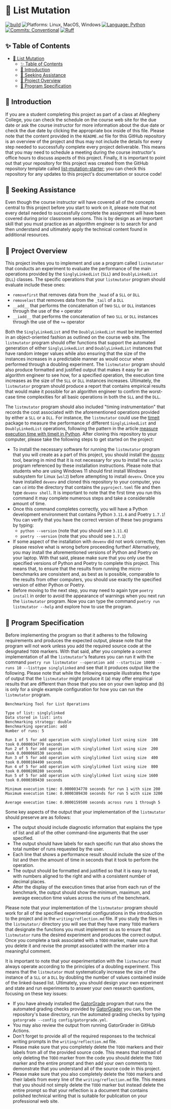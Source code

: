 # 🔬 List Mutation

[![build](../../actions/workflows/build.yml/badge.svg)](../../actions/)
![Platforms: Linux, MacOS, Windows](https://img.shields.io/badge/Platform-Linux%20%7C%20MacOS%20%7C%20Windows-blue.svg)
[![Language: Python](https://img.shields.io/badge/Language-Python-blue.svg)](https://www.python.org/)
[![Commits: Conventional](https://img.shields.io/badge/Commits-Conventional-blue.svg)](https://www.conventionalcommits.org/en/v1.0.0/)
[![Ruff](https://img.shields.io/endpoint?url=https://raw.githubusercontent.com/astral-sh/ruff/main/assets/badge/v2.json)](https://github.com/astral-sh/ruff)

## ✨ Table of Contents

<!---toc start-->

* [🔬 List Mutation](#-list-mutation)
  * [✨ Table of Contents](#-table-of-contents)
  * [🏁 Introduction](#-introduction)
  * [🤝 Seeking Assistance](#-seeking-assistance)
  * [🛫 Project Overview](#-project-overview)
  * [🎉 Program Specification](#-program-specification)

<!---toc end-->

## 🏁 Introduction

If you are a student completing this project as part of a class at Allegheny
College, you can check the schedule on the course web site for the due date or
ask the course instructor for more information about the due date or check the
due date by clicking the appropriate box inside of this file. Please note that
the content provided in the `README.md` file for this GitHub repository is an
overview of the project and thus may not include the details for every step
needed to successfully complete every project deliverable. This means that you
may need to schedule a meeting during the course instructor's office hours to
discuss aspects of this project. Finally, it is important to point out that
your repository for this project was created from the GitHub repository
template called
[list-mutation-starter](https://github.com/Algorithmology/list-mutation-starter);
you can check this repository for any updates to this project's documentation
or source code!

## 🤝 Seeking Assistance

Even though the course instructor will have covered all of the concepts central
to this project before you start to work on it, please note that not every
detail needed to successfully complete the assignment will have been covered
during prior classroom sessions. This is by design as an important skill that
you must practice as an algorithm engineer is to search for and then understand
and ultimately apply the technical content found in additional resources.

## 🛫 Project Overview

This project invites you to implement and use a program called `listmutator`
that conducts an experiment to evaluate the performance of the main operations
provided by the `SinglyLinkedList` (`SLL`) and `DoublyLinkedList` (`DLL`)
classes. The specific operations that your `listmutator` program should evaluate
include these ones:

- `removefirst` that removes data from the `_head` of a `SLL` or `DLL`
- `removelast` that removes data from the `_tail` of a `DLL`
- `__add__` that performs the concatenation of two `SLL` or `DLL` instances
through the use of the `+` operator
- `__iadd__` that performs the concatenation of two `SLL` or `DLL` instances
through the use of the `+=` operator

Both the `SinglyLinkedList` and the `DoublyLinkedList` must be implemented in
an object-oriented fashion as outlined on the course web site. The
`listmutator` program should offer functions that support the automated
generation of either `SinglyLinkedList` and `DoublyLinkedList` instances that
have random integer values while also ensuring that the size of the instances
increases in a predictable manner as would occur when performed through a
doubling experiment. The `listmutator` program should also produce formatted
and justified output that makes it easy for an algorithm engineer to see how,
for a specified operation, the execution time increases as the size of the
`SLL` or `DLL` instances increases. Ultimately, the `listmutator` program
should produce a report that contains empirical results that would make it
possible for an algorithm engineer to confirm the worst-case time complexities
for all basic operations in both the `SLL` and the `DLL`.

The `listmutator` program should also included "timing instrumentation" that
records the cost associated with the aforementioned operations provided by
either a `SLL` or a `DLL`. For instance, the `listmutator` could use the
[timeit](https://docs.python.org/3/library/timeit.html) package to measure the
performance of different `SinglyLinkedList` and `DoublyLinkedList` operations,
following the pattern in the article [measure execution time with timeit in
Python](https://note.nkmk.me/en/python-timeit-measure/). After cloning this
repository to your computer, please take the following steps to get started on
the project:

- To install the necessary software for running the `listmutator` program that
you will create as a part of this project, you should install the
[`devenv`](https://devenv.sh/getting-started/) tool, bearing in mind that it is
not necessary for you to install the `cachix` program referenced by these
installation instructions. Please note that students who are using Windows 11
should first install Windows subsystem for Linux (`wsl2`) before attempting to
install `devenv`. Once you have installed `devenv` and cloned this repository to
your computer, you can `cd` into the directory that contains the
`pyproject.toml` file and then type `devenv shell`. It is important to note that
the first time you run this command it may complete numerous steps and take a
considerable amount of time.
- Once this command completes correctly, you will have a Python development
environment that contains Python `3.11.6` and Poetry `1.7.1`! You can verify
that you have the correct version of these two programs by typing:
  - `python --version` (note that you should see `3.11.6`)
  - `poetry --version` (note that you should see `1.7.1`)
- If some aspect of the installation with `devenv` did not work correctly, then
please resolve what is wrong before proceeding further! Alternatively, you may
install the aforementioned versions of Python and Poetry on your laptop. With
that said, please make sure that you only use the specified versions of Python
and Poetry to complete this project. This means that, to ensure that the results
from running the micro-benchmarks are consistent and, as best as is possible,
comparable to the results from other computers, you should use exactly the
specified version of either Python or Poetry.
- Before moving to the next step, you may need to again type `poetry install` in
order to avoid the appearance of warnings when you next run the `listmutator`
program. Now you can type the command `poetry run listmutator --help` and
explore how to use the program.

## 🎉 Program Specification

Before implementing the program so that it adheres to the following
requirements and produces the expected output, please note that the program
will not work unless you add the required source code at the designated `TODO`
markers. With that said, after you complete a correct implementation of all the
`listmutator`'s features you can run it with the command `poetry run
listmutator --operation add --startsize 10000 --runs 10 --listtype
singlylinked` and see that it produces output like the following. Please note
that while the following example illustrates the type of output that the
`listmutator` might produce it (a) may offer empirical results that are
different than those that you see on your own laptop and (b) is only for a
single example configuration for how you can run the `listmutator` program.

```text
Benchmarking Tool for List Operations

Type of list: singlylinked
Data stored in list: ints
Benchmarking strategy: double
Benchmarking operation: add
Number of runs: 5

Run 1 of 5 for add operation with singlylinked list using size  100 took 0.0000034770 seconds
Run 2 of 5 for add operation with singlylinked list using size  200 took 0.0000068530 seconds
Run 3 of 5 for add operation with singlylinked list using size  400 took 0.0000104490 seconds
Run 4 of 5 for add operation with singlylinked list using size  800 took 0.0000200280 seconds
Run 5 of 5 for add operation with singlylinked list using size 1600 took 0.0000389430 seconds

Minimum execution time: 0.0000034770 seconds for run 1 with size 200
Maximum execution time: 0.0000389430 seconds for run 5 with size 3200

Average execution time: 0.0000159500 seconds across runs 1 through 5
```

Some key aspects of the output that your implementation of the `listmutator`
should preserve are as follows:

- The output should include diagnostic information that explains the type of
list and all of the other command-line arguments that the user specified.
- The output should have labels for each specific run that also shows the total
number of runs requested by the user.
- Each line that shows a performance result should include the size of the list
and then the amount of time in seconds that it took to perform the operation.
- The output should be formatted and justified so that it is easy to read, with
numbers aligned to the right and with a consistent number of decimal places.
- After the display of the execution times that arise from each run of the
benchmark, the output should show the minimum, maximum, and average execution
time values across the runs of the benchmark.

Please note that your implementation of the `listmutator` program should work for
all of the specified experimental configurations in the introduction to the
project and in the `writing/reflection.md` file. If you study the files in the
`listmutator/` directory you will see that they have many `TODO` markers that
designate the functions you must implement so as to ensure that `listmutator`
runs the desired experiment and produces the correct output. Once you complete a
task associated with a `TODO` marker, make sure that you delete it and revise
the prompt associated with the marker into a meaningful comment.

It is important to note that your experimentation with the `listmutator` must
always operate according to the principles of a doubling experiment. This means
that the `listmutator` must systematically increase the size of the instance of
a `SLL` or a `DLL` by doubling the number of values contained inside of the
linked-based list. Ultimately, you should design your own experiment and state
and run experiments to answer your own research questions, focusing on these
key issues:

- If you have already installed the
[GatorGrade](https://github.com/GatorEducator/gatorgrade) program that runs the
automated grading checks provided by
[GatorGrader](https://github.com/GatorEducator/gatorgrader) you can, from the
repository's base directory, run the automated grading checks by typing
`gatorgrade --config config/gatorgrade.yml`.
- You may also review the output from running GatorGrader in GitHub Actions.
- Don't forget to provide all of the required responses to the technical writing
prompts in the `writing/reflection.md` file.
- Please make sure that you completely delete the `TODO` markers and their
labels from all of the provided source code. This means that instead of only
deleting the `TODO` marker from the code you should delete the `TODO` marker and
the entire prompt and then add your own comments to demonstrate that you
understand all of the source code in this project.
- Please make sure that you also completely delete the `TODO` markers and their
labels from every line of the `writing/reflection.md` file. This means that you
should not simply delete the `TODO` marker but instead delete the entire prompt
so that your reflection is a document that contains polished technical writing
that is suitable for publication on your professional web site.
